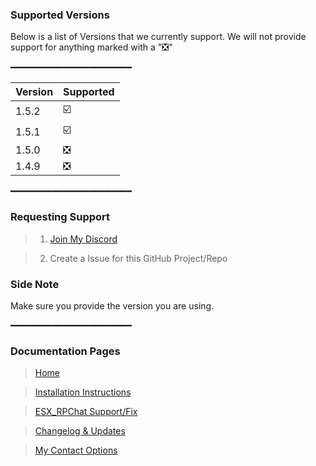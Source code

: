 ### Supported Versions

Below is a list of Versions that we currently support.
We will not provide support for anything marked with a "❎"

━━━━━━━━━━━━━━━━━━━━━━━

| Version | Supported          |
| ------- | ------------------ |
| 1.5.2   |        ☑️          |
| 1.5.1   |        ☑️          |     
| 1.5.0   |        ❎          |
| 1.4.9   |        ❎          |

━━━━━━━━━━━━━━━━━━━━━━━
### Requesting Support

> 1. [Join My Discord](https://discord.gg/p3gKqC)

> 2. Create a Issue for this GitHub Project/Repo

### Side Note
Make sure you provide the version you are using.

━━━━━━━━━━━━━━━━━━━━━━━

### Documentation Pages
> [Home](../README.md)

> [Installation Instructions](Docs/INSTALLATION.md)

> [ESX_RPChat Support/Fix](Docs/ESX_FIX.md)

> [Changelog & Updates](Docs/CHANGELOG.md)

> [My Contact Options](Docs/CONTACT.md)

